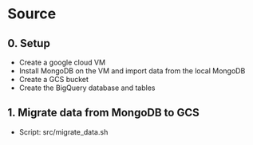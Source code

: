 # Source

## 0. Setup
- Create a google cloud VM
- Install MongoDB on the VM and import data from the local MongoDB
- Create a GCS bucket
- Create the BigQuery database and tables

## 1. Migrate data from MongoDB to GCS
- Script: src/migrate_data.sh
